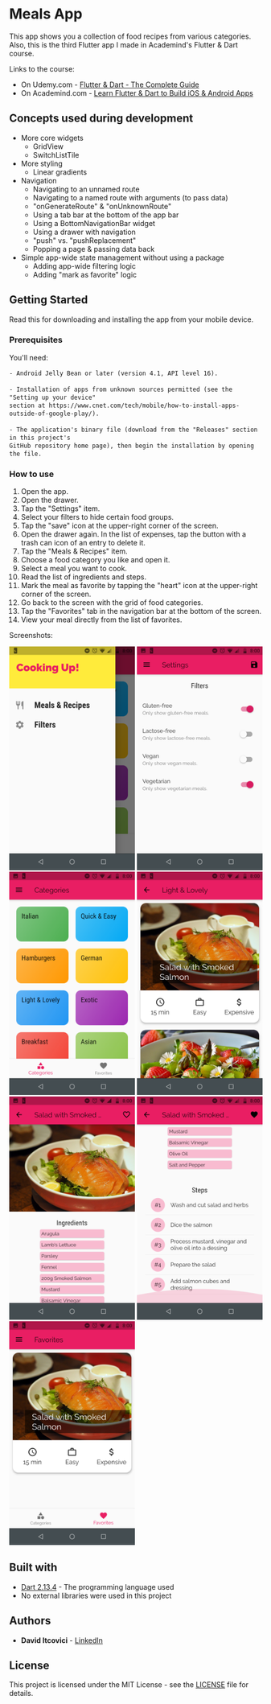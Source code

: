 # Meals App

This app shows you a collection of food recipes from various categories.
Also, this is the third Flutter app I made in Academind's Flutter & Dart course.

Links to the course:

* On Udemy.com - [Flutter & Dart - The Complete Guide](https://www.udemy.com/course/learn-flutter-dart-to-build-ios-android-apps/)
* On Academind.com - [Learn Flutter & Dart to Build iOS & Android Apps](https://pro.academind.com/p/learn-flutter-dart-to-build-ios-android-apps-2020)

## Concepts used during development

* More core widgets
  * GridView
  * SwitchListTile
* More styling
  * Linear gradients
* Navigation
  * Navigating to an unnamed route
  * Navigating to a named route with arguments (to pass data)
  * "onGenerateRoute" & "onUnknownRoute"
  * Using a tab bar at the bottom of the app bar
  * Using a BottomNavigationBar widget
  * Using a drawer with navigation
  * "push" vs. "pushReplacement"
  * Popping a page & passing data back
* Simple app-wide state management without using a package
  * Adding app-wide filtering logic
  * Adding "mark as favorite" logic

## Getting Started

Read this for downloading and installing the app from your mobile device.

### Prerequisites

You'll need:

```
- Android Jelly Bean or later (version 4.1, API level 16).

- Installation of apps from unknown sources permitted (see the "Setting up your device"
section at https://www.cnet.com/tech/mobile/how-to-install-apps-outside-of-google-play/).

- The application's binary file (download from the "Releases" section in this project's
GitHub repository home page), then begin the installation by opening the file.
```

### How to use

1. Open the app.
2. Open the drawer.
3. Tap the "Settings" item.
4. Select your filters to hide certain food groups.
5. Tap the "save" icon at the upper-right corner of the screen.
6. Open the drawer again. In the list of expenses, tap the button with a trash can icon of an entry to delete it.
7. Tap the "Meals & Recipes" item.
8. Choose a food category you like and open it.
9. Select a meal you want to cook.
10. Read the list of ingredients and steps.
11. Mark the meal as favorite by tapping the "heart" icon at the upper-right corner of the screen.
12. Go back to the screen with the grid of food categories.
13. Tap the "Favorites" tab in the navigation bar at the bottom of the screen.
14. View your meal directly from the list of favorites.

Screenshots:

<p float="left">
  <img alt="App Screenshot 1" src="/dev_assets/images/app_screenshot_1.png" width="250" />
  <img alt="App Screenshot 2" src="/dev_assets/images/app_screenshot_2.png" width="250" />
  <img alt="App Screenshot 3" src="/dev_assets/images/app_screenshot_3.png" width="250" />
  <img alt="App Screenshot 4" src="/dev_assets/images/app_screenshot_4.png" width="250" />
  <img alt="App Screenshot 5" src="/dev_assets/images/app_screenshot_5.png" width="250" />
  <img alt="App Screenshot 6" src="/dev_assets/images/app_screenshot_6.png" width="250" />
  <img alt="App Screenshot 7" src="/dev_assets/images/app_screenshot_7.png" width="250" />
</p>

## Built with

* [Dart 2.13.4](https://dart.dev/) - The programming language used
* No external libraries were used in this project

## Authors

* **David Itcovici** - [LinkedIn](https://www.linkedin.com/in/david-itcovici/)

## License

This project is licensed under the MIT License - see the [LICENSE](LICENSE) file for details.
